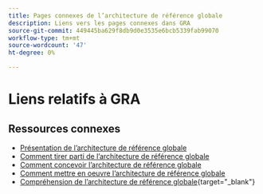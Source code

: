 ```yaml
---
title: Pages connexes de l’architecture de référence globale
description: Liens vers les pages connexes dans GRA
source-git-commit: 449445ba629f8db9d0e3535e6bcb5339fab99070
workflow-type: tm+mt
source-wordcount: '47'
ht-degree: 0%

---
```


# Liens relatifs à GRA

## Ressources connexes

* [Présentation de l’architecture de référence globale](../global-reference-architecture/what-is-global-reference-architecture.md)
* [Comment tirer parti de l’architecture de référence globale](../global-reference-architecture/how-do-you-leverage-global-reference-architecture.md)
* [Comment concevoir l’architecture de référence globale](../global-reference-architecture/how-do-you-architect-global-reference-architecture.md)
* [Comment mettre en oeuvre l’architecture de référence globale](../global-reference-architecture/how-do-you-implement-global-reference-architecture.md)
* [Compréhension de l’architecture de référence globale](https://experienceleague.adobe.com/docs/commerce-operations/implementation-playbook/architecture/global-reference-architecture/overview.html){target="_blank"}
